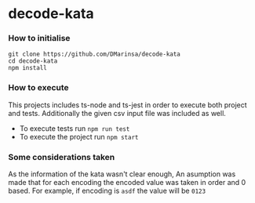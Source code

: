 # decode-kata
### How to initialise
```
git clone https://github.com/DMarinsa/decode-kata
cd decode-kata
npm install
```
### How to execute
This projects includes ts-node and ts-jest in order to execute both project and tests. Additionally the given csv input file was included as well.
 - To execute tests run `npm run test`
- To execute the project run `npm start`
### Some considerations taken
As the information of the kata wasn't clear enough, An asumption was made that for each encoding the encoded value was taken in order and 0 based. For example, if encoding is `asdf` the value will be `0123`
